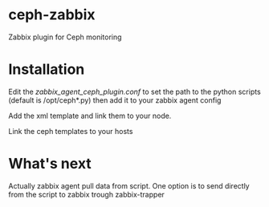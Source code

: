 ceph-zabbix
===========

Zabbix plugin for Ceph monitoring

Installation
===========
Edit the *zabbix_agent_ceph_plugin.conf* to set the path to the python scripts (default is /opt/ceph*.py) then add it to your zabbix agent config

Add the xml template and link them to your node.

Link the ceph templates to your hosts

What's next
==============

Actually zabbix agent pull data from script.
One option is to send directly from the script to zabbix trough zabbix-trapper
